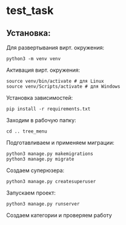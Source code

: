 # test_task

## Установка:
Для развертывания вирт. окружения:
~~~
python3 -m venv venv
~~~
Активация вирт. окружения:
~~~
source venv/bin/activate # для Linux
source venv/Scripts/activate # для Windows
~~~
Установка зависимостей:
~~~
pip install -r requirements.txt
~~~

Заходим в рабочую папку:
~~~
cd .. tree_menu
~~~

Подготавливаем и применяем миграции:
~~~
python3 manage.py makemigrations
python3 manage.py migrate
~~~

Создаем суперюзера:
~~~
python3 manage.py createsuperuser
~~~

Запускаем проект:
~~~
python3 manage.py runserver
~~~

Создаем категории и проверяем работу
